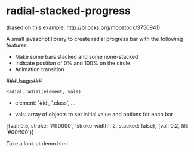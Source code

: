 radial-stacked-progress
=======================

(based on this example: http://bl.ocks.org/mbostock/3750941)


A small javascript library to create radial progress bar with the following features:
- Make some bars stacked and some none-stacked
- Indicate position of 0% and 100% on the circle
- Animation transition

###Usage###


    Radial.radial(element, vals)
    
  - element: '#id', '.class', ...
  
  - vals: array of objects to set initial value and options for each bar
  
  [{val: 0.5, stroke: '#ff0000', 'stroke-width': 2, stacked: false},
  {val: 0.2, fill: '#00ff00'}]

Take a look at demo.html
